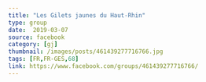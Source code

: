 ```yaml
---
title: "Les Gilets jaunes du Haut-Rhin"
type: group
date:  2019-03-07
source: facebook
category: [gj]
thumbnail: /images/posts/461439277716766.jpg
tags: [FR,FR-GES,68]
link: https://www.facebook.com/groups/461439277716766/
---
```


